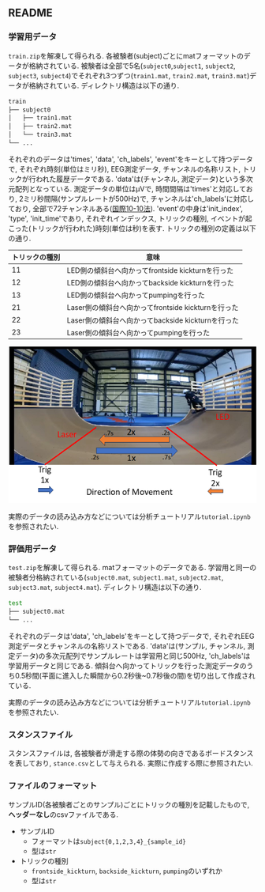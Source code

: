 ## README

### 学習用データ

`train.zip`を解凍して得られる. 各被験者(subject)ごとにmatフォーマットのデータが格納されている. 被験者は全部で5名(`subject0`,`subject1`, `subject2`, `subject3`, `subject4`)でそれぞれ3つずつ(`train1.mat`, `train2.mat`, `train3.mat`)データが格納されている. ディレクトリ構造は以下の通り.

```bash
train
├── subject0
│   ├── train1.mat
│   ├── train2.mat
│   └── train3.mat
└── ...
```

それぞれのデータは'times', 'data', 'ch_labels', 'event'をキーとして持つデータで, それぞれ時刻(単位はミリ秒), EEG測定データ, チャンネルの名称リスト, トリックが行われた履歴データである. 'data'は(チャンネル, 測定データ)という多次元配列となっている. 測定データの単位はμVで, 時間間隔は'times'と対応しており, 2ミリ秒間隔(サンプルレートが500Hz)で, チャンネルは'ch_labels'に対応しており, 全部で72チャンネルある([国際10-10法](https://commons.wikimedia.org/wiki/File:EEG_10-10_system_with_additional_information.svg)). 'event'の中身は'init_index', 'type', 'init_time'であり, それぞれインデックス, トリックの種別, イベントが起こった(トリックが行われた)時刻(単位は秒)を表す. トリックの種別の定義は以下の通り.

| トリックの種別 | 意味 |
| ---- | ---- |
| 11 | LED側の傾斜台へ向かってfrontside kickturnを行った |
| 12 | LED側の傾斜台へ向かってbackside kickturnを行った |
| 13 | LED側の傾斜台へ向かってpumpingを行った |
| 21 | Laser側の傾斜台へ向かってfrontside kickturnを行った |
| 22 | Laser側の傾斜台へ向かってbackside kickturnを行った |
| 23 | Laser側の傾斜台へ向かってpumpingを行った |

![図](./trick.png)

実際のデータの読み込み方などについては分析チュートリアル`tutorial.ipynb`を参照されたい.

### 評価用データ

`test.zip`を解凍して得られる. matフォーマットのデータである. 学習用と同一の被験者分格納されている(`subject0.mat`, `subject1.mat`, `subject2.mat`, `subject3.mat`, `subject4.mat`). ディレクトリ構造は以下の通り.

```bash
test
├── subject0.mat
└── ...
```

それぞれのデータは'data', 'ch_labels'をキーとして持つデータで, それぞれEEG測定データとチャンネルの名称リストである. 'data'は(サンプル, チャンネル, 測定データ)の多次元配列でサンプルレートは学習用と同じ500Hz, 'ch_labels'は学習用データと同じである. 傾斜台へ向かってトリックを行った測定データのうち0.5秒間(平面に進入した瞬間から0.2秒後~0.7秒後の間)を切り出して作成されている.

実際のデータの読み込み方などについては分析チュートリアル`tutorial.ipynb`を参照されたい.

### スタンスファイル

スタンスファイルは, 各被験者が滑走する際の体勢の向きであるボードスタンスを表しており, `stance.csv`として与えられる. 実際に作成する際に参照されたい.

### ファイルのフォーマット

サンプルID(各被験者ごとのサンプル)ごとにトリックの種別を記載したもので, **ヘッダーなし**のcsvファイルである.

- サンプルID
  - フォーマットは`subject{0,1,2,3,4}_{sample_id}`
  - 型は`str`
- トリックの種別
  - `frontside_kickturn`, `backside_kickturn`, `pumping`のいずれか
  - 型は`str`
